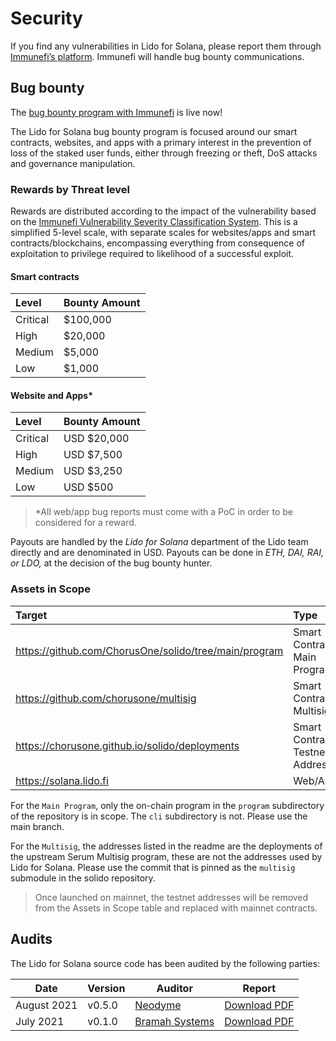 # Security

If you find any vulnerabilities in Lido for Solana, please report them through
[Immunefi’s platform][immunefi]. Immunefi will handle bug bounty communications.

[immunefi]: https://immunefi.com/bounty/lidoforsolana

## Bug bounty

The [bug bounty program with Immunefi](https://immunefi.com/bounty/lidoforsolana) is live now! 

The Lido for Solana bug bounty program is focused around our smart contracts, websites, and apps with a primary interest in the prevention of loss of the staked user funds, either through freezing or theft, DoS attacks and governance manipulation.

### Rewards by Threat level
Rewards are distributed according to the impact of the vulnerability based on the [Immunefi Vulnerability Severity Classification System](https://immunefi.com/severity-updated). This is a simplified 5-level scale, with separate scales for websites/apps and smart contracts/blockchains, encompassing everything from consequence of exploitation to privilege required to likelihood of a successful exploit. 

#### Smart contracts

| Level | Bounty Amount |
| :--- | :--- |
| Critical | $100,000 |
| High | $20,000 |
| Medium | $5,000 |
| Low | $1,000 |


#### Website and Apps\*

| Level | Bounty Amount |
| :--- | :--- |
| Critical | USD $20,000 |
| High | USD $7,500 |
| Medium | USD $3,250 |
| Low | USD $500 |

>\*All web/app bug reports must come with a PoC in order to be considered for a reward. 

Payouts are handled by the *Lido for Solana* department of the Lido team directly and are denominated in USD. Payouts can be done in *ETH, DAI, RAI, or LDO,* at the decision of the bug bounty hunter.


### Assets in Scope

| Target | Type | 
| :--- | :--- |
| https://github.com/ChorusOne/solido/tree/main/program | Smart Contract - Main Program |
| https://github.com/chorusone/multisig |  Smart Contract - Multisig |
| https://chorusone.github.io/solido/deployments | Smart Contract - Testnet Addresses |
| https://solana.lido.fi | Web/App |


For the `Main Program`, only the on-chain program in the `program` subdirectory of the repository is in scope. The `cli` subdirectory is not. Please use the main branch.

For the `Multisig`, the addresses listed in the readme are the deployments of the upstream Serum Multisig program, these are not the addresses used by Lido for Solana. Please use the commit that is pinned as the `multisig` submodule in the solido repository.

> Once launched on mainnet, the testnet addresses will be removed from the Assets in Scope table and replaced with mainnet contracts. 



## Audits

The Lido for Solana source code has been audited by the following parties:

| Date                      | Version | Auditor                  | Report                         |
|---------------------------|---------|--------------------------|--------------------------------|
| August 2021               | v0.5.0  | [Neodyme][neodyme]       | [Download PDF][neodyme-report] |
| July 2021                 | v0.1.0  | [Bramah Systems][bramah] | [Download PDF][bramah-report]  |

[neodyme]:        https://neodyme.io/
[bramah]:         https://www.bramah.systems/
[bramah-report]:  https://github.com/ChorusOne/solido/raw/b95fc4fe9435a1d5ccdaae60011ea59dd93afed8/audit/2021-07-05-bramah-systems.pdf
[neodyme-report]: https://github.com/ChorusOne/solido/raw/d57347c41c68a7def1722f5aa2b052539c325ba2/audit/2021-08-03-neodyme.pdf
